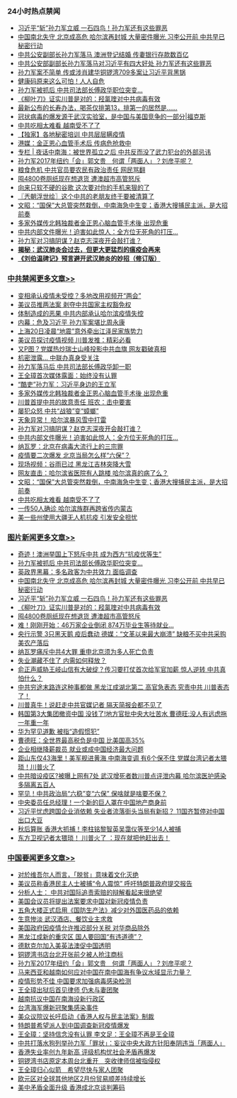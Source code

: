 <div class="catlist">
<h3>24小时热点禁闻</h3>
<ul>
<li><a href="https://github.com/fqnews/bnews/blob/master/topimagenews/20200420/1315999.md">习近平“斩”孙力军立威 一石四鸟！孙力军还有这些罪恶</a></li>
<li><a href="https://github.com/fqnews/bnews/blob/master/topimagenews/20200420/1316099.md">中国南北失守 北京成高危 哈尔滨再封城 大量密件曝光 习李公开前 中共早已秘密行动</a></li>
<li><a href="https://github.com/fqnews/bnews/blob/master/cbnews/20200420/1316007.md">中共公安副部长孙力军落马 澳洲登记结婚 传妻银行存款数百亿</a></li>
<li><a href="https://github.com/fqnews/bnews/blob/master/cbnews/20200420/1315990.md">中共公安部副部长孙力军落马对习近平有四大好处 孙力军还有这些罪恶</a></li>
<li><a href="https://github.com/fqnews/bnews/blob/master/cbnews/20200420/1316165.md">孙力军案不简单 传或涉肖建华铜锣湾709多案让习近平背黑锅</a></li>
<li><a href="https://github.com/fqnews/bnews/blob/master/cbnews/20200421/1316278.md">健康码原来这么可怕！人人自危</a></li>
<li><a href="https://github.com/fqnews/bnews/blob/master/topimagenews/20200421/1316398.md">孙力军被抓后 中共司法部长傅政华职位突变...</a></li>
<li><a href="https://github.com/fqnews/bnews/blob/master/topimagenews/20200420/1315998.md">《柳叶刀》证实川普是对的：羟氯喹对中共病毒有效</a></li>
<li><a href="https://github.com/fqnews/bnews/blob/master/comments/20200421/1316242.md">最新公布的长寿办法，喝茶仅排第13，排第一的居然是……</a></li>
<li><a href="https://github.com/fqnews/bnews/blob/master/cbnews/20200420/1315736.md">冠状病毒的爆发源于武汉实验室，是中国与美国竞争的一部分|福克斯</a></li>
<li><a href="https://github.com/fqnews/bnews/blob/master/cbnews/20200421/1316300.md">中共吃相太难看 越南受不了了</a></li>
<li><a href="https://github.com/fqnews/bnews/blob/master/cbnews/20200420/1315959.md">【独家】各地秘密培训 中共层层瞒疫情</a></li>
<li><a href="https://github.com/fqnews/bnews/blob/master/cnnews/20200421/1316458.md">港媒：金正恩心血管手术后 传病危抢救中</a></li>
<li><a href="https://github.com/fqnews/bnews/blob/master/cbnews/20200421/1316230.md">专栏 | 夜话中南海：被世界孤立之后   中共反而没了武力犯台的外部忌讳</a></li>
<li><a href="https://github.com/fqnews/bnews/blob/master/headline/20200421/1316213.md">孙力军2017年纽约「会」郭文贵　何谓「两面人」？刘彦平呢？</a></li>
<li><a href="https://github.com/fqnews/bnews/blob/master/cbnews/20200420/1315976.md">粮食危机 中共官员要农民有政治责任 网民骂翻</a></li>
<li><a href="https://github.com/fqnews/bnews/blob/master/topimagenews/20200420/1315963.md">囤4800卷厕纸现在想退货 遭澳超市高管怒斥</a></li>
<li><a href="https://github.com/fqnews/bnews/blob/master/cnnews/20200420/1315984.md">向来只软不硬的谷歌 这次要对你的手机来狠的了</a></li>
<li><a href="https://github.com/fqnews/bnews/blob/master/ssgc/20200421/1316294.md">〖兲朝浮世绘〗这个中共的老朋友终于要被清算了</a></li>
<li><a href="https://github.com/fqnews/bnews/blob/master/cbnews/20200421/1316341.md">文昭：“国保”大总管突然栽倒，中南海急中生变；香港大搜捕民主派，是大招前奏 </a></li>
<li><a href="https://github.com/fqnews/bnews/blob/master/cbnews/20200421/1316514.md">多家外媒传北韩独裁者金正恩心脑血管手术後 出现危重</a></li>
<li><a href="https://github.com/fqnews/bnews/blob/master/cbnews/20200421/1316424.md">中共内部文件曝光！迫害如此惊人：全方位无死角的打压...</a></li>
<li><a href="https://github.com/fqnews/bnews/blob/master/cbnews/20200421/1316430.md">孙力军对习搞阴谋？赵克志深夜开会敲打谁？</a></li>
<li><b><a href="https://github.com/fqnews/bnews/blob/master/comments/20200211/1275071.md" target="_blank">揭秘：武汉肺炎会过去，但更大更猛烈的瘟疫会再来</a></b></li>
<li><b><a href="https://github.com/fqnews/bnews/blob/master/comments/20200207/1272816.md" target="_blank">《刘伯温碑记》预言避开武汉肺炎的妙招（修订版）</a></b></li>
</ul>
</div>

<div class="catlist">
<h3><a href="https://github.com/fqnews/bnews/blob/master/cbnews/" target="_blank">中共禁闻</a><span><a href="https://github.com/fqnews/bnews/blob/master/cbnews/" target="_blank" rel="nofollow">更多文章>></a></span></h3>
<ul>
<li><a href="https://github.com/fqnews/bnews/blob/master/cbnews/20200421/1316585.md" target="_blank">变相承认疫情未受控？多地改用视频开“两会”</a></li>
<li><a href="https://github.com/fqnews/bnews/blob/master/cbnews/20200421/1316579.md" target="_blank">美议员推两法案 剥夺中共国家主权豁免权</a></li>
<li><a href="https://github.com/fqnews/bnews/blob/master/cbnews/20200421/1316578.md" target="_blank">体制造成的恶果 中共内部承认哈尔滨疫情失控</a></li>
<li><a href="https://github.com/fqnews/bnews/blob/master/cbnews/20200421/1316575.md" target="_blank">内幕：危及习近平 孙力军案堪比周永康</a></li>
<li><a href="https://github.com/fqnews/bnews/blob/master/cbnews/20200421/1316569.md" target="_blank">上海20日凌晨“地震”意外牵出江泽民家族势力</a></li>
<li><a href="https://github.com/fqnews/bnews/blob/master/cbnews/20200421/1316553.md" target="_blank">美议员探讨疫情视频 川普发推：精彩必看</a></li>
<li><a href="https://github.com/fqnews/bnews/blob/master/cbnews/20200421/1316552.md" target="_blank">又P图？党媒热炒瑞士山峰投影中共血旗 网友戳破真相</a></li>
<li><a href="https://github.com/fqnews/bnews/blob/master/cbnews/20200421/1316541.md" target="_blank">机密泄露… 中联办真身受关注</a></li>
<li><a href="https://github.com/fqnews/bnews/blob/master/cbnews/20200421/1316530.md" target="_blank">孙力军落马后 中共司法部长傅政华卸一职</a></li>
<li><a href="https://github.com/fqnews/bnews/blob/master/cbnews/20200421/1316526.md" target="_blank">王全璋首次媒体露面：始终没有认罪</a></li>
<li><a href="https://github.com/fqnews/bnews/blob/master/cbnews/20200421/1316515.md" target="_blank">“酷吏”孙力军：习近平身边的王立军</a></li>
<li><a href="https://github.com/fqnews/bnews/blob/master/cbnews/20200421/1316514.md" target="_blank">多家外媒传北韩独裁者金正恩心脑血管手术後 出现危重</a></li>
<li><a href="https://github.com/fqnews/bnews/blob/master/cbnews/20200421/1316507.md" target="_blank">川普首提中共的故意责任 班农：击中要害</a></li>
<li><a href="https://github.com/fqnews/bnews/blob/master/cbnews/20200421/1316370.md" target="_blank">屡犯众怒 中共“战狼”变“蟑螂”</a></li>
<li><a href="https://github.com/fqnews/bnews/blob/master/cbnews/20200421/1316447.md" target="_blank">天象异常！ 哈尔滨暴风雪中打雷</a></li>
<li><a href="https://github.com/fqnews/bnews/blob/master/cbnews/20200421/1316430.md" target="_blank">孙力军对习搞阴谋？赵克志深夜开会敲打谁？</a></li>
<li><a href="https://github.com/fqnews/bnews/blob/master/cbnews/20200421/1316424.md" target="_blank">中共内部文件曝光！迫害如此惊人：全方位无死角的打压&#8230;</a></li>
<li><a href="https://github.com/fqnews/bnews/blob/master/cbnews/20200421/1316412.md" target="_blank">纳瓦罗：北京在病毒大流行上的三宗罪</a></li>
<li><a href="https://github.com/fqnews/bnews/blob/master/cbnews/20200421/1316399.md" target="_blank">疫情要二次爆发 北京当局怎么样“六保”？</a></li>
<li><a href="https://github.com/fqnews/bnews/blob/master/cbnews/20200421/1316384.md" target="_blank">现场视频：谷雨已过 黑龙江吉林突降大雪</a></li>
<li><a href="https://github.com/fqnews/bnews/blob/master/cbnews/20200421/1316383.md" target="_blank">网友直击：哈尔滨省医院有人跳楼 哈尔滨真的病了么？</a></li>
<li><a href="https://github.com/fqnews/bnews/blob/master/cbnews/20200421/1316341.md" target="_blank">文昭：“国保”大总管突然栽倒，中南海急中生变；香港大搜捕民主派，是大招前奏</a></li>
<li><a href="https://github.com/fqnews/bnews/blob/master/cbnews/20200421/1316300.md" target="_blank">中共吃相太难看 越南受不了了</a></li>
<li><a href="https://github.com/fqnews/bnews/blob/master/cbnews/20200421/1316299.md" target="_blank">一传50人确诊 哈尔滨族群再跨省传内蒙古</a></li>
<li><a href="https://github.com/fqnews/bnews/blob/master/cbnews/20200421/1316289.md" target="_blank">美一些州使用大疆无人机抗疫 引发安全担忧</a></li>

</ul>
</div>
<div class="catlist">
<h3><a href="https://github.com/fqnews/bnews/blob/master/topimagenews/" target="_blank">图片新闻</a><span><a href="https://github.com/fqnews/bnews/blob/master/topimagenews/" target="_blank" rel="nofollow">更多文章>></a></span></h3>
<ul>
<li><a href="https://github.com/fqnews/bnews/blob/master/topimagenews/20200421/1316446.md" target="_blank">奇迹！澳洲举国上下怒斥中共 成为西方“抗疫优等生”</a></li>
<li><a href="https://github.com/fqnews/bnews/blob/master/topimagenews/20200421/1316398.md" target="_blank">孙力军被抓后 中共司法部长傅政华职位突变&#8230;</a></li>
<li><a href="https://github.com/fqnews/bnews/blob/master/topimagenews/20200421/1316397.md" target="_blank">英政界黑幕：多名政客为中共效力 面临调查</a></li>
<li><a href="https://github.com/fqnews/bnews/blob/master/topimagenews/20200420/1316099.md" target="_blank">中国南北失守 北京成高危 哈尔滨再封城 大量密件曝光 习李公开前 中共早已秘密行动</a></li>
<li><a href="https://github.com/fqnews/bnews/blob/master/topimagenews/20200420/1315999.md" target="_blank">习近平“斩”孙力军立威 一石四鸟！孙力军还有这些罪恶</a></li>
<li><a href="https://github.com/fqnews/bnews/blob/master/topimagenews/20200420/1315998.md" target="_blank">《柳叶刀》证实川普是对的：羟氯喹对中共病毒有效</a></li>
<li><a href="https://github.com/fqnews/bnews/blob/master/topimagenews/20200420/1315963.md" target="_blank">囤4800卷厕纸现在想退货 遭澳超市高管怒斥</a></li>
<li><a href="https://github.com/fqnews/bnews/blob/master/topimagenews/20200420/1315947.md" target="_blank">难！刚刚开始：46万家企业倒闭 874万毕业生等待就业…</a></li>
<li><a href="https://github.com/fqnews/bnews/blob/master/topimagenews/20200420/1315920.md" target="_blank">央行示警 3只黑天鹅 疫后蠢动 德媒：“文革以来最大崩溃” 缺粮不买中共采购美农产落后</a></li>
<li><a href="https://github.com/fqnews/bnews/blob/master/topimagenews/20200420/1315756.md" target="_blank">纳瓦罗痛斥中共4大罪 重申北京须为多人死亡负责</a></li>
<li><a href="https://github.com/fqnews/bnews/blob/master/topimagenews/20200420/1315748.md" target="_blank">失业潮藏不住了 内需如何释放？</a></li>
<li><a href="https://github.com/fqnews/bnews/blob/master/topimagenews/20200419/1315594.md" target="_blank">俞正声威胁王岐山信有大破绽？传习要打仗首次给军官加薪 惊人逆转 中共真怕什么？</a></li>
<li><a href="https://github.com/fqnews/bnews/blob/master/topimagenews/20200419/1315567.md" target="_blank">中共穷途末路连这种事都做 黑龙江成湖北第二 高官急表态 究责中共 川普表态了！</a></li>
<li><a href="https://github.com/fqnews/bnews/blob/master/topimagenews/20200419/1315550.md" target="_blank">川普真牛！说赶走中共官媒记者 隔天简报会都不见了</a></li>
<li><a href="https://github.com/fqnews/bnews/blob/master/topimagenews/20200419/1315435.md" target="_blank">韩国第3大集团撤资中国 没钱了!地方官批中央大吐苦水 曹德旺:没人有远虑拖一年重一年</a></li>
<li><a href="https://github.com/fqnews/bnews/blob/master/topimagenews/20200419/1315236.md" target="_blank">华为罕见道歉 被指“造假惯犯”</a></li>
<li><a href="https://github.com/fqnews/bnews/blob/master/topimagenews/20200419/1315235.md" target="_blank">曹德旺：全世界最高税负是中国 比美国高35%</a></li>
<li><a href="https://github.com/fqnews/bnews/blob/master/topimagenews/20200419/1315096.md" target="_blank">企业相继降薪裁员 就业或成中国经济最大问题</a></li>
<li><a href="https://github.com/fqnews/bnews/blob/master/topimagenews/20200418/1315027.md" target="_blank">距山东仅43海里！美军舰进黄海 中南海变调 有6个保不住 党媒台湾记者太猥琐！川普火了</a></li>
<li><a href="https://github.com/fqnews/bnews/blob/master/topimagenews/20200418/1314992.md" target="_blank">中共暗设疫区?被曝上网有7处 武汉增死者数川普点评泄内幕 哈尔滨医护感染多隔离五百人</a></li>
<li><a href="https://github.com/fqnews/bnews/blob/master/topimagenews/20200418/1314904.md" target="_blank">罕见！中共政治局“六稳”变“六保” 保啥就是啥要不保？</a></li>
<li><a href="https://github.com/fqnews/bnews/blob/master/topimagenews/20200418/1314876.md" target="_blank">中央委员任总经理！一个新的巨人罩在中国地产商身前</a></li>
<li><a href="https://github.com/fqnews/bnews/blob/master/topimagenews/20200418/1314875.md" target="_blank">习近平忧虑跨国企业消依赖 失业者流落街头当局有新招？ 11国齐暂停对中国出口大豆</a></li>
<li><a href="https://github.com/fqnews/bnews/blob/master/topimagenews/20200418/1314843.md" target="_blank">秋后算账 香港大抓捕！李柱铭黎智英吴霭仪等至少14人被捕</a></li>
<li><a href="https://github.com/fqnews/bnews/blob/master/topimagenews/20200418/1314837.md" target="_blank">东方卫视记者太猥琐！ 川普火了 ：现在就把他赶出去！</a></li>

</ul>
</div>
<div class="catlist">
<h3><a href="https://github.com/fqnews/bnews/blob/master/headline/" target="_blank">中国要闻</a><span><a href="https://github.com/fqnews/bnews/blob/master/headline/" target="_blank" rel="nofollow">更多文章>></a></span></h3>
<ul>
<li><a href="https://github.com/fqnews/bnews/blob/master/headline/20200421/1316574.md" target="_blank">对於维吾尔人而言，「脱贫」意味着文化灭绝</a></li>
<li><a href="https://github.com/fqnews/bnews/blob/master/headline/20200421/1316522.md" target="_blank">美议员称香港民主人士被捕“令人震惊” 呼吁特朗普政府提交报告</a></li>
<li><a href="https://github.com/fqnews/bnews/blob/master/headline/20200421/1316343.md" target="_blank">分析人士： 中共对国际追责索赔的辩解看起来很绝望</a></li>
<li><a href="https://github.com/fqnews/bnews/blob/master/headline/20200421/1316342.md" target="_blank">美国会议员将提出法案要求中国对新冠疫情负责</a></li>
<li><a href="https://github.com/fqnews/bnews/blob/master/headline/20200421/1316316.md" target="_blank">五角大楼正式启用《国防生产法》减少对外国医药品的依赖</a></li>
<li><a href="https://github.com/fqnews/bnews/blob/master/headline/20200421/1316311.md" target="_blank">生意惨淡  武汉酒店、餐饮业主求救</a></li>
<li><a href="https://github.com/fqnews/bnews/blob/master/headline/20200421/1316285.md" target="_blank">美国政府因疫情允许推迟部分关税 对华商品除外</a></li>
<li><a href="https://github.com/fqnews/bnews/blob/master/headline/20200421/1316269.md" target="_blank">黑龙江成新的重灾区   国人要回国“有违道德”？</a></li>
<li><a href="https://github.com/fqnews/bnews/blob/master/headline/20200421/1316268.md" target="_blank">德默克尔加入美英法澳促中国透明</a></li>
<li><a href="https://github.com/fqnews/bnews/blob/master/headline/20200421/1316217.md" target="_blank">铜锣湾书店台北开张前夕被人抢注商标</a></li>
<li><a href="https://github.com/fqnews/bnews/blob/master/headline/20200421/1316213.md" target="_blank">孙力军2017年纽约「会」郭文贵　何谓「两面人」？刘彦平呢？</a></li>
<li><a href="https://github.com/fqnews/bnews/blob/master/headline/20200421/1316181.md" target="_blank">马来西亚和越南如何应对中国在南中国海有争议水域显示力量？</a></li>
<li><a href="https://github.com/fqnews/bnews/blob/master/headline/20200421/1316178.md" target="_blank">疫情形势不佳 中国要求加强病毒感染检测</a></li>
<li><a href="https://github.com/fqnews/bnews/blob/master/headline/20200421/1316177.md" target="_blank">王全璋出狱后首见律师 仍未与妻团聚</a></li>
<li><a href="https://github.com/fqnews/bnews/blob/master/headline/20200421/1316176.md" target="_blank">越南抗议中国在南海设新行政区</a></li>
<li><a href="https://github.com/fqnews/bnews/blob/master/headline/20200421/1316175.md" target="_blank">台湾海军爆新冠聚集感染事件</a></li>
<li><a href="https://github.com/fqnews/bnews/blob/master/headline/20200421/1316174.md" target="_blank">美众议院议长吁启动《香港人权与民主法案》制裁</a></li>
<li><a href="https://github.com/fqnews/bnews/blob/master/headline/20200421/1316173.md" target="_blank">特朗普希望派人到中国调查新冠疫情爆发</a></li>
<li><a href="https://github.com/fqnews/bnews/blob/master/headline/20200420/1316128.md" target="_blank">王全璋：坚持信念没有认罪 李文足：王全璋不再是王全璋</a></li>
<li><a href="https://github.com/fqnews/bnews/blob/master/headline/20200420/1316104.md" target="_blank">中共打落水狗列举孙力军「罪状」：妄议中央大政方针阳奉阴违当「两面人」</a></li>
<li><a href="https://github.com/fqnews/bnews/blob/master/headline/20200420/1316100.md" target="_blank">香港失业率创九年新高  评级机构忧社会矛盾再爆发</a></li>
<li><a href="https://github.com/fqnews/bnews/blob/master/headline/20200420/1316095.md" target="_blank">铜锣湾书店原定本周台北重开　突收律师信被指侵权</a></li>
<li><a href="https://github.com/fqnews/bnews/blob/master/headline/20200420/1316094.md" target="_blank">王全璋归心似箭　希望尽快与家人团聚</a></li>
<li><a href="https://github.com/fqnews/bnews/blob/master/headline/20200420/1316082.md" target="_blank">欧元区对全球其他地区2月份贸易顺差持续增长</a></li>
<li><a href="https://github.com/fqnews/bnews/blob/master/headline/20200420/1316080.md" target="_blank">美中矛盾全面升级  香港成北京谈判筹码</a></li>

</ul>
</div>